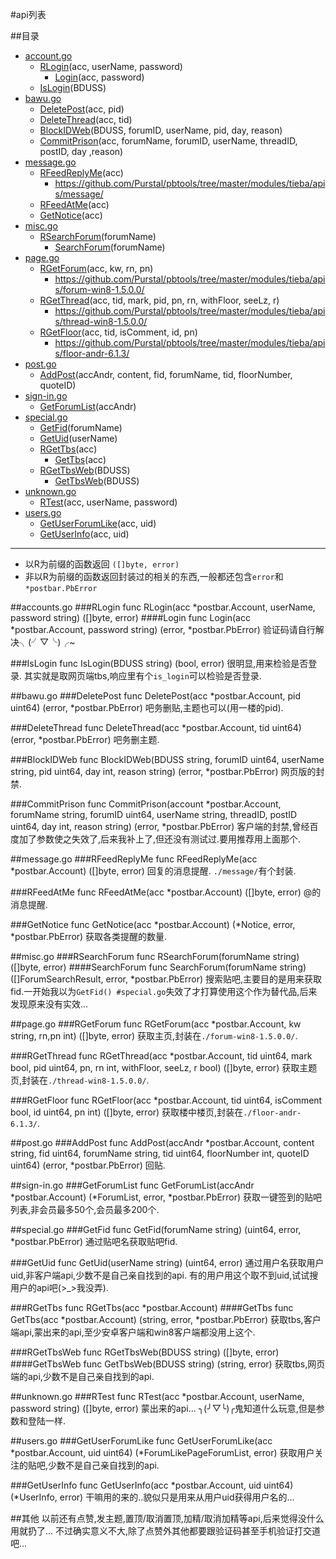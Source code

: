 #api列表

##目录

* [account.go](#accountgo)
	* [RLogin](#rlogin)(acc, userName, password)
		* [Login](#login)(acc, password)
	* [IsLogin](#islogin)(BDUSS)
* [bawu.go](#bawugo)
	* [DeletePost](#deletepost)(acc, pid)
	* [DeleteThread](#deletethread)(acc, tid)
	* [BlockIDWeb](#blockidweb)(BDUSS, forumID, userName, pid, day, reason)
	* [CommitPrison](#commitprison)(acc, forumName, forumID, userName, threadID, postID, day ,reason)
* [message.go](#messagego)
	* [RFeedReplyMe](#rfeedreplyme)(acc)
		* https://github.com/Purstal/pbtools/tree/master/modules/tieba/apis/message/
	* [RFeedAtMe](#rfeedatme)(acc)
	* [GetNotice](#getnotice)(acc)
* [misc.go](#miscgo)
	* [RSearchForum](#rsearchforum)(forumName)
		* [SearchForum](#searchforum)(forumName)
* [page.go](#pagego)
	* [RGetForum](#rgetforum)(acc, kw, rn, pn)
		* https://github.com/Purstal/pbtools/tree/master/modules/tieba/apis/forum-win8-1.5.0.0/
	* [RGetThread](#rgetthread)(acc, tid, mark, pid, pn, rn, withFloor, seeLz, r)
		* https://github.com/Purstal/pbtools/tree/master/modules/tieba/apis/thread-win8-1.5.0.0/
	* [RGetFloor](#rgetfloor)(acc, tid, isComment, id, pn)
		* https://github.com/Purstal/pbtools/tree/master/modules/tieba/apis/floor-andr-6.1.3/
* [post.go](#postgo)
	* [AddPost](#addpost)(accAndr, content, fid, forumName, tid, floorNumber, quoteID)
* [sign-in.go](#sign-ingo)
	* [GetForumList](#getforumlist)(accAndr)
* [special.go](#specialgo)
	* [GetFid](#getfid)(forumName)
	* [GetUid](#getuid)(userName)
	* [RGetTbs](#rgettbs)(acc)
		* [GetTbs](#gettbs)(acc)
	* [RGetTbsWeb](#rgettbsweb)(BDUSS)
		* [GetTbsWeb](#gettbsweb)(BDUSS)
* [unknown.go](#unknowngo)
	* [RTest](#rtest)(acc, userName, password)
* [users.go](#usersgo)
	* [GetUserForumLike](#getuserforumlike)(acc, uid)
	* [GetUserInfo](#getuserinfo)(acc, uid)

---
* 以R为前缀的函数返回 `([]byte, error)`
* 非以R为前缀的函数返回封装过的相关的东西,一般都还包含`error`和`*postbar.PbError`

##accounts.go
###RLogin
	func RLogin(acc *postbar.Account, userName, password string) ([]byte, error)
####Login
	func Login(acc *postbar.Account, password string) (error, *postbar.PbError)
验证码请自行解决╮(╯▽╰)╭~

###IsLogin
	func IsLogin(BDUSS string) (bool, error)
很明显,用来检验是否登录.
其实就是取网页端tbs,响应里有个`is_login`可以检验是否登录.

##bawu.go
###DeletePost
	func DeletePost(acc *postbar.Account, pid uint64) (error, *postbar.PbError)
吧务删贴,主题也可以(用一楼的pid).

###DeleteThread
	func DeleteThread(acc *postbar.Account, tid uint64) (error, *postbar.PbError)
吧务删主题.

###BlockIDWeb
	func BlockIDWeb(BDUSS string, forumID uint64, userName string, pid uint64, day int, reason string) (error, *postbar.PbError)
网页版的封禁.

###CommitPrison
	func CommitPrison(account *postbar.Account, forumName string, forumID uint64, userName string, threadID, postID uint64, day int, reason string) (error, *postbar.PbError)
客户端的封禁,曾经百度加了参数使之失效了,后来我补上了,但还没有测试过.要用推荐用上面那个.

##message.go
###RFeedReplyMe
	func RFeedReplyMe(acc *postbar.Account) ([]byte, error)
回复的消息提醒.
`./message/`有个封装.

###RFeedAtMe
	func RFeedAtMe(acc *postbar.Account) ([]byte, error)
@的消息提醒.

###GetNotice
	func GetNotice(acc *postbar.Account) (*Notice, error, *postbar.PbError)
获取各类提醒的数量.

##misc.go
###RSearchForum
	func RSearchForum(forumName string) ([]byte, error)
####SearchForum
	func SearchForum(forumName string) ([]ForumSearchResult, error, *postbar.PbError)
搜索贴吧,主要目的是用来获取fid.一开始我以为`GetFid() #special.go`失效了才打算使用这个作为替代品,后来发现原来没有实效...


##page.go
###RGetForum
	func RGetForum(acc *postbar.Account, kw string, rn,pn int) ([]byte, error)
获取主页,封装在`./forum-win8-1.5.0.0/`.

###RGetThread
	func RGetThread(acc *postbar.Account, tid uint64, mark bool, pid uint64, pn, rn int, withFloor, seeLz, r bool) ([]byte, error)
获取主题页,封装在`./thread-win8-1.5.0.0/`.

###RGetFloor
	func RGetFloor(acc *postbar.Account, tid uint64, isComment bool, id uint64, pn int) ([]byte, error)
获取楼中楼页,封装在`./floor-andr-6.1.3/`.

##post.go
###AddPost
	func AddPost(accAndr *postbar.Account, content string, fid uint64, forumName string, tid uint64, floorNumber int, quoteID uint64) (error, *postbar.PbError)
回贴.

##sign-in.go
###GetForumList
	func GetForumList(accAndr *postbar.Account) (*ForumList, error, *postbar.PbError)
获取一键签到的贴吧列表,非会员最多50个,会员最多200个.

##special.go
###GetFid
	func GetFid(forumName string) (uint64, error, *postbar.PbError)
通过贴吧名获取贴吧fid.

###GetUid
	func GetUid(userName string) (uint64, error)
通过用户名获取用户uid,非客户端api,少数不是自己亲自找到的api.
有的用户用这个取不到uid,试试搜用户的api吧(>_>我没弄).

###RGetTbs
	func RGetTbs(acc *postbar.Account)
####GetTbs
	func GetTbs(acc *postbar.Account) (string, error, *postbar.PbError)
获取tbs,客户端api,蒙出来的api,至少安卓客户端和win8客户端都没用上这个.

###RGetTbsWeb
	func RGetTbsWeb(BDUSS string) ([]byte, error)
####GetTbsWeb
	func GetTbsWeb(BDUSS string) (string, error)
获取tbs,网页端的api,少数不是自己亲自找到的api.

##unknown.go
###RTest
	func RTest(acc *postbar.Account, userName, password string) ([]byte, error)
蒙出来的api...
╮(╯▽╰)╭鬼知道什么玩意,但是参数和登陆一样.

##users.go
###GetUserForumLike
	func GetUserForumLike(acc *postbar.Account, uid uint64) (*ForumLikePageForumList, error)
获取用户关注的贴吧,少数不是自己亲自找到的api.

###GetUserInfo
	func GetUserInfo(acc *postbar.Account, uid uint64) (*UserInfo, error)
干嘛用的来的..貌似只是用来从用户uid获得用户名的...

##其他
	以前还有点赞,发主题,置顶/取消置顶,加精/取消加精等api,后来觉得没什么用就扔了...
	不过确实意义不大,除了点赞外其他都要跟验证码甚至手机验证打交道吧...